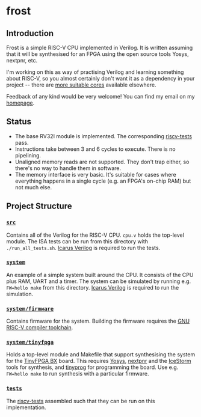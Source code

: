 # frost

## Introduction

Frost is a simple RISC-V CPU implemented in Verilog. It is written
assuming that it will be synthesised for an FPGA using the open source
tools Yosys, nextpnr, etc.

I'm working on this as way of practising Verilog and learning
something about RISC-V, so you almost certainly don't want it as a
dependency in your project -- there
are [more suitable cores](https://riscv.org/exchange/cores-socs/)
available elsewhere.

Feedback of any kind would be very welcome! You can find my email on
my [homepage](https://paulhorsfall.co.uk/).

## Status

* The base RV32I module is implemented. The
  corresponding [riscv-tests](https://github.com/riscv/riscv-tests/)
  pass.
* Instructions take between 3 and 6 cycles to execute. There is no
  pipelining.
* Unaligned memory reads are not supported. They don't trap either, so
  there's no way to handle them in software.
* The memory interface is very basic. It's suitable for cases where
  everything happens in a single cycle (e.g. an FPGA's on-chip RAM)
  but not much else.

## Project Structure

### [`src`](./src)

Contains all of the Verilog for the RISC-V CPU. `cpu.v` holds the
top-level module. The ISA tests can be run from this directory with
`./run_all_tests.sh`. [Icarus Verilog](http://iverilog.icarus.com/) is
required to run the tests.

### [`system`](./system)

An example of a simple system built around the CPU. It consists of the
CPU plus RAM, UART and a timer. The system can be simulated by running
e.g. `FW=hello make` from this
directory. [Icarus Verilog](http://iverilog.icarus.com/) is required
to run the simulation.

### [`system/firmware`](./system/firmware)

Contains firmware for the system. Building the firmware requires
the
[GNU RISC-V compiler toolchain](https://github.com/riscv/riscv-gnu-toolchain).

### [`system/tinyfpga`](./system/tinyfpga)

Holds a top-level module and Makefile that support synthesising the
system for the [TinyFPGA BX](https://github.com/tinyfpga/TinyFPGA-BX)
board. This
requires
[Yosys](https://github.com/YosysHQ/yosys),
[nextpnr](https://github.com/YosysHQ/nextpnr) and
the [IceStorm](https://github.com/YosysHQ/icestorm) tools for
synthesis, and [tinyprog](https://pypi.org/project/tinyprog/) for
programming the board. Use e.g. `FW=hello make` to run synthesis with
a particular firmware.

### [`tests`](./tests)

The [riscv-tests](https://github.com/riscv/riscv-tests/) assembled
such that they can be run on this implementation.
